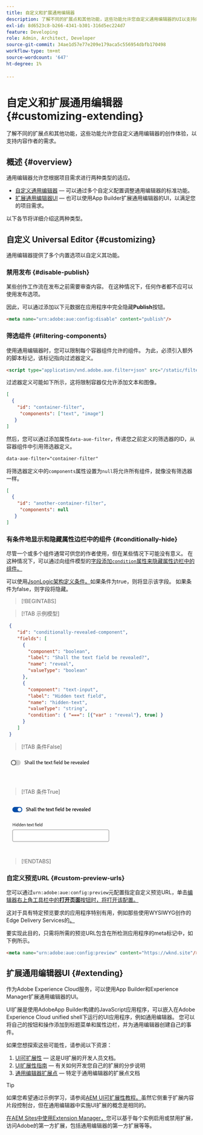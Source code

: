 ```yaml
---
title: 自定义和扩展通用编辑器
description: 了解不同的扩展点和其他功能，这些功能允许您自定义通用编辑器的UI以支持内容作者的需求。
exl-id: 8d6523c8-b266-4341-b301-316d5ec224d7
feature: Developing
role: Admin, Architect, Developer
source-git-commit: 34ae1d57e77e209e179aca5c556954dbfb170498
workflow-type: tm+mt
source-wordcount: '647'
ht-degree: 1%

---
```



# 自定义和扩展通用编辑器 {#customizing-extending}

了解不同的扩展点和其他功能，这些功能允许您自定义通用编辑器的创作体验，以支持内容作者的需求。

## 概述 {#overview}

通用编辑器允许您根据项目需求进行两种类型的适应。

* [自定义通用编辑器](#customizing) — 可以通过多个自定义配置调整通用编辑器的标准功能。
* [扩展通用编辑器UI](#extending) — 也可以使用App Builder扩展通用编辑器的UI，以满足您的项目需求。

以下各节将详细介绍这两种类型。

## 自定义 Universal Editor {#customizing}

通用编辑器提供了多个内置选项以自定义其功能。

### 禁用发布 {#disable-publish}

某些创作工作流在发布之前需要审查内容。 在这种情况下，任何作者都不应可以使用发布选项。

因此，可以通过添加以下元数据在应用程序中完全隐藏&#x200B;**Publish**&#x200B;按钮。

```html
<meta name="urn:adobe:aue:config:disable" content="publish"/>
```

### 筛选组件 {#filtering-components}

使用通用编辑器时，您可以限制每个容器组件允许的组件。 为此，必须引入额外的脚本标记，该标记指向过滤器定义。

```html
<script type="application/vnd.adobe.aue.filter+json" src="/static/filter-definition.json"></script>
```

过滤器定义可能如下所示，这将限制容器仅允许添加文本和图像。

```json
[
  {
    "id": "container-filter",
     "components": ["text", "image"]
   }
]
```

然后，您可以通过添加属性`data-aue-filter`，传递您之前定义的筛选器的ID，从容器组件中引用筛选器定义。

```html
data-aue-filter="container-filter"
```

将筛选器定义中的`components`属性设置为`null`将允许所有组件，就像没有筛选器一样。

```json
[
  {
    "id": "another-container-filter",
     "components": null
   }
]
```

### 有条件地显示和隐藏属性边栏中的组件 {#conditionally-hide}

尽管一个或多个组件通常可供您的作者使用，但在某些情况下可能没有意义。 在这种情况下，可以通过向组件模型的[字段添加`condition`属性来隐藏属性边栏中的组件。](/help/implementing/universal-editor/field-types.md#fields)

可以使用[JsonLogic架构定义条件。](https://jsonlogic.com/)如果条件为true，则将显示该字段。 如果条件为false，则字段将隐藏。

>[!BEGINTABS]

>[!TAB 示例模型]

```json
 {
    "id": "conditionally-revealed-component",
    "fields": [
      {
        "component": "boolean",
        "label": "Shall the text field be revealed?",
        "name": "reveal",
        "valueType": "boolean"
      },
      {
        "component": "text-input",
        "label": "Hidden text field",
        "name": "hidden-text",
        "valueType": "string",
        "condition": { "===": [{"var" : "reveal"}, true] }
      }
    ]
 }
```

>[!TAB 条件False]

![隐藏的文本字段](assets/hidden.png)

>[!TAB 条件True]

![显示的文本字段](assets/shown.png)

>[!ENDTABS]

### 自定义预览URL {#custom-preview-urls}

您可以通过`urn:adobe:aue:config:preview`元配置指定自定义预览URL，单击[编辑器右上角工具栏中的&#x200B;**打开页面**&#x200B;按钮时，将打开该配置。](/help/sites-cloud/authoring/universal-editor/navigation.md#universal-editor-toolbar)

这对于具有特定预览要求的应用程序特别有用，例如那些使用WYSIWYG创作的Edge Delivery Services的[。](/help/edge/wysiwyg-authoring/authoring.md)

要实现此目的，只需将所需的预览URL包含在所检测应用程序的meta标记中，如下例所示。

```html
<meta name="urn:adobe:aue:config:preview" content="https://wknd.site"/>
```

## 扩展通用编辑器UI {#extending}

作为Adobe Experience Cloud服务，可以使用App Builder和Experience Manager扩展通用编辑器的UI。

UI扩展是使用AdobeApp Builder构建的JavaScript应用程序，可以嵌入在Adobe Experience Cloud unified shell下运行的UI应用程序，例如通用编辑器。 您可以将自己的按钮和操作添加到标题菜单和属性边栏，并为通用编辑器创建自己的事件。

如果您想探索这些可能性，请参阅以下资源：

1. [UI可扩展性](https://developer.adobe.com/uix/docs/) — 这是UI扩展的开发人员文档。
1. [UI扩展性指南](https://developer.adobe.com/uix/docs/guides/) — 有关如何开发您自己的扩展的分步说明
1. [通用编辑器扩展点](https://developer.adobe.com/uix/docs/services/aem-universal-editor/) — 特定于通用编辑器的扩展点文档

>[!TIP]
>
>如果您希望通过示例学习，请参阅[AEM UI可扩展性教程。](https://experienceleague.adobe.com/en/docs/experience-manager-learn/cloud-service/developing/extensibility/ui/overview)虽然它侧重于扩展内容片段控制台，但在通用编辑器中实施UI扩展的概念是相同的。

[在AEM Sites中使用Extension Manager，](https://developer.adobe.com/uix/docs/extension-manager/)您可以基于每个实例启用或禁用扩展，访问Adobe的第一方扩展，包括通用编辑器的第一方扩展等等。
